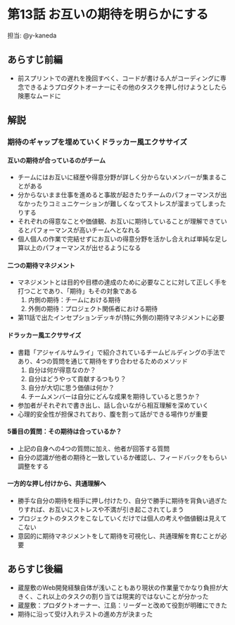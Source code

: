 # 第13話 お互いの期待を明らかにする

担当: @y-kaneda

## あらすじ前編
- 前スプリントでの遅れを挽回すべく、コードが書ける人がコーディングに専念できるようプロダクトオーナーにその他のタスクを押し付けようとしたら険悪なムードに

## 解説
### 期待のギャップを埋めていくドラッカー風エクササイズ

#### 互いの期待が合っているのがチーム
- チームにはお互いに経歴や得意分野が詳しく分からないメンバーが集まることがある
- 分からないまま仕事を進めると事故が起きたりチームのパフォーマンスが出なかったりコミュニケーションが難しくなってストレスが溜まってしまったりする
- それぞれの得意なことや価値観、お互いに期待していることが理解できているとパフォーマンスが高いチームへとなれる
- 個人個人の作業で完結せずにお互いの得意分野を活かし合えれば単純な足し算以上のパフォーマンスが出せるようになる

#### 二つの期待マネジメント
- マネジメントとは目的や目標の達成のために必要なことに対して正しく手を打つことであり、「期待」もその対象である
  1. 内側の期待：チームにおける期待
  2. 外側の期待：プロジェクト関係者における期待
- 第11話で出たインセプションデッキが(特に外側の)期待マネジメントに必要

#### ドラッカー風エクササイズ
- 書籍「アジャイルサムライ」で紹介されているチームビルディングの手法であり、4つの質問を通じて期待をすり合わせるためのメソッド
  1. 自分は何が得意なのか？
  2. 自分はどうやって貢献するつもり？
  3. 自分が大切に思う価値は何か？
  4. チームメンバーは自分にどんな成果を期待していると思うか？
- 参加者がそれぞれで書き出し、話し合いながら相互理解を深めていく
- 心理的安全性が担保されており、腹を割って話ができる場作りが重要

#### 5番目の質問：その期待は合っているか？
- 上記の自身への4つの質問に加え、他者が回答する質問
- 自分の認識が他者の期待と一致しているか確認し、フィードバックをもらい調整をする

#### 一方的な押し付けから、共通理解へ
- 勝手な自分の期待を相手に押し付けたり、自分で勝手に期待を背負い過ぎたりすれば、お互いにストレスや不満が引き起こされてしまう
- プロジェクトのタスクをこなしていくだけでは個人の考えや価値観は見えてこない
- 意図的に期待マネジメントをして期待を可視化し、共通理解を育むことが必要

## あらすじ後編
- 蔵屋敷のWeb開発経験自体が浅いこともあり現状の作業量でかなり負担が大きく、これ以上のタスクの割り当ては現実的ではないことが分かった
- 蔵屋敷：プロダクトオーナー、江島：リーダーと改めて役割が明確にできた
- 期待に沿って受け入れテストの進め方が決まった
